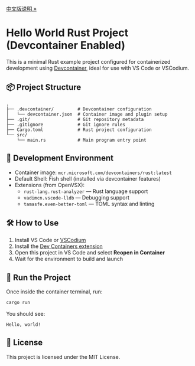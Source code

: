 [中文版说明 »](./README.md)

# Hello World Rust Project (Devcontainer Enabled)

This is a minimal Rust example project configured for containerized development using [Devcontainer](https://containers.dev/), ideal for use with VS Code or VSCodium.

## 📦 Project Structure

```
.
├── .devcontainer/         # Devcontainer configuration
│   └── devcontainer.json  # Container image and plugin setup
├── .git/                  # Git repository metadata
├── .gitignore             # Git ignore rules
├── Cargo.toml             # Rust project configuration
└── src/
    └── main.rs            # Main program entry point
```

## 🚀 Development Environment

- Container image: `mcr.microsoft.com/devcontainers/rust:latest`
- Default Shell: Fish shell (installed via devcontainer features)
- Extensions (from OpenVSX):
  - `rust-lang.rust-analyzer` — Rust language support
  - `vadimcn.vscode-lldb` — Debugging support
  - `tamasfe.even-better-toml` — TOML syntax and linting

## 🛠 How to Use

1. Install VS Code or [VSCodium](https://vscodium.com/)
2. Install the [Dev Containers extension](https://marketplace.visualstudio.com/items?itemName=ms-vscode-remote.remote-containers)
3. Open this project in VS Code and select **Reopen in Container**
4. Wait for the environment to build and launch

## 🧪 Run the Project

Once inside the container terminal, run:

```bash
cargo run
```

You should see:

```
Hello, world!
```

## 📄 License

This project is licensed under the MIT License.
